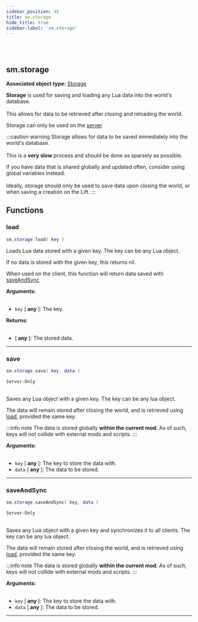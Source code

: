 ```yaml
---
sidebar_position: 45
title: sm.storage
hide_title: true
sidebar-label: 'sm.storage'
---
```


<br></br>

## sm.storage

**Associated object type:** [Storage](/docs/Game-Script-Environment/Userdata/Storage)

<strong>Storage</strong> is used for saving and loading any Lua data into the world's database. <br></br>
This allows for data to be retrieved after closing and reloading the world.

Storage can only be used on the [server](/docs/#server).

:::caution warning
Storage allows for data to be saved immediately into the world's database. <br></br>
This is a <strong>very slow</strong> process and should be done as sparsely as possible.

If you have data that is shared globally and updated often, consider using global variables instead. <br></br>
Ideally, storage should only be used to save data upon closing the world, or when saving a creation on the Lift.
:::

## Functions

### load

```lua
sm.storage.load( key )
```

Loads Lua data stored with a given key. The key can be any Lua object.

If no data is stored with the given key, this returns nil.

When used on the client, this function will return data saved with [saveAndSync](#saveandsync)

<strong>Arguments:</strong> <br></br>

- <code>key</code> [<strong> any </strong>]: The key.

<strong>Returns:</strong> <br></br>

- [<strong> any </strong>]: The stored data.

---

### save

```lua
sm.storage.save( key, data )
```
<code>Server-Only</code> <br></br>

Saves any Lua object with a given key. The key can be any lua object.

The data will remain stored after closing the world, and is retrieved using [load](#load), provided the same key.

:::info note
The data is stored globally <strong>within the current mod</strong>. As of such, keys will not collide with external mods and scripts.
:::

<strong>Arguments:</strong> <br></br>

- <code>key</code> [<strong> any </strong>]: The key to store the data with.
- <code>data</code> [<strong> any </strong>]: The data to be stored.

---

### saveAndSync

```lua
sm.storage.saveAndSync( key, data )
```
<code>Server-Only</code> <br></br>

Saves any Lua object with a given key and synchronizes it to all clients. The key can be any lua object.

The data will remain stored after closing the world, and is retrieved using [load](#load), provided the same key.

:::info note
The data is stored globally <strong>within the current mod</strong>. As of such, keys will not collide with external mods and scripts.
:::

<strong>Arguments:</strong> <br></br>

- <code>key</code> [<strong> any </strong>]: The key to store the data with.
- <code>data</code> [<strong> any </strong>]: The data to be stored.

---

